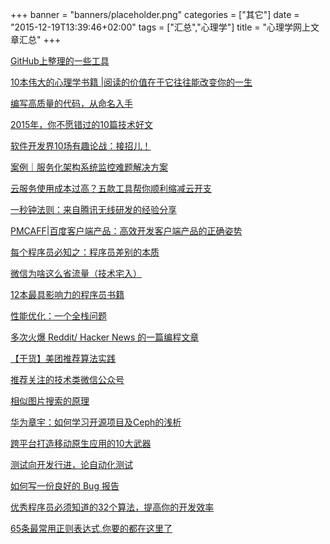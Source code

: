 +++
banner = "banners/placeholder.png"
categories = ["其它"]
date = "2015-12-19T13:39:46+02:00"
tags = ["汇总","心理学"]
title = "心理学网上文章汇总"
+++

[GitHub上整理的一些工具](https://mp.weixin.qq.com/s?__biz=MjM5MDI5MjAyMA==&mid=401350659&idx=2&sn=dee5a485c67a6c0af9f7e6c6b32530e8&scene=0&key=41ecb04b05111003c68c7b7faeb33b9da7c125940473b3093dc475808927b5e1614d1982b1ee351134028a43ee77f94d&ascene=0&uin=MTM0ODQyNTk1&devicetype=iMac+MacBookAir7%2C1+OSX+OSX+10.10.5+build(14F1021)&version=11020201&pass_ticket=OUgFBuA2yqcV7ExJVNrQtm5NukTejEXnNHTun2M8jg8%3D)

[10本伟大的心理学书籍 |阅读的价值在于它往往能改变你的一生](http://toutiao.com/a5351608352/?iid=2940383259&app=news_article&tt_from=weixin&utm_source=weixin&utm_medium=toutiao_ios&utm_campaign=client_share&wxshare_count=1)

[编写高质量的代码，从命名入手](https://mp.weixin.qq.com/s?__biz=MzA4MjEyNTA5Mw==&mid=210573078&idx=1&sn=51885aeeaa7552a4c23fe4f1506cb328&scene=4&srcid=0903JR3hCeD9etD0NzLPTq4d&key=41ecb04b05111003f93fe72f7f2f71c5f14047639eeaa53ed163f4a32223166f68df5b02b549c0de32d881cc18aec5f9&ascene=0&uin=MTM0ODQyNTk1&devicetype=iMac+MacBookAir7%2C1+OSX+OSX+10.10.5+build(14F1021)&version=11020201&pass_ticket=OUgFBuA2yqcV7ExJVNrQtm5NukTejEXnNHTun2M8jg8%3D)

[2015年，你不愿错过的10篇技术好文](https://mp.weixin.qq.com/s?__biz=MjM5MDE0Mjc4MA==&mid=402002243&idx=1&sn=5b0eee66674c197051f7c46e7cfb86d2&scene=0&key=41ecb04b051110037e57205051df40f14948cce9f0568b10306417f02ce8d51c5077b2610ee6d4f2fc299794073596a3&ascene=0&uin=MTM0ODQyNTk1&devicetype=iMac+MacBookAir7%2C1+OSX+OSX+10.10.5+build(14F1021)&version=11020201&pass_ticket=OUgFBuA2yqcV7ExJVNrQtm5NukTejEXnNHTun2M8jg8%3D)

[软件开发界10场有趣论战：接招儿！](https://mp.weixin.qq.com/s?__biz=MzA4NDIzNzMwMw==&mid=204262896&idx=1&sn=adc233d54e4a6b3887406e76597ac7b0&key=41ecb04b05111003e0117d0e7bef44a9926dfc26053cce0281677f3168432bdedadc06db5ab8ac76fa5a8d3f6b5d28cd&ascene=0&uin=MTM0ODQyNTk1&devicetype=iMac+MacBookAir7%2C1+OSX+OSX+10.10.5+build(14F1021)&version=11020201&pass_ticket=OUgFBuA2yqcV7ExJVNrQtm5NukTejEXnNHTun2M8jg8%3D)

[案例｜服务化架构系统监控难题解决方案](https://mp.weixin.qq.com/s?__biz=MjM5MDE0Mjc4MA==&mid=400374109&idx=1&sn=7f344cbbc8a7095371f425d0e423df54&scene=0&uin=MTM0ODQyNTk1&key=41ecb04b05111003dc0a7007af97cfd1b7cdd44205ad5191e0b60ec72bc04f879221e13807b71d19cf5b990f5cccb221&devicetype=iMac+MacBookAir7%2C1+OSX+OSX+10.10.5+build(14F1021)&version=11020201&lang=zh_CN&pass_ticket=OUgFBuA2yqcV7ExJVNrQtm5NukTejEXnNHTun2M8jg8%3D)

[云服务使用成本过高？五款工具帮你顺利缩减云开支](https://mp.weixin.qq.com/s?__biz=MjM5MDI5MjAyMA==&mid=206608895&idx=3&sn=0ae51062933c5e6b3eae17eb63fac891&key=41ecb04b05111003d561a717baa7a38837cd5496e9e0ee84a693ba107acd8757d948a9c6e2f24c11350095e112768ff9&ascene=0&uin=MTM0ODQyNTk1&devicetype=iMac+MacBookAir7%2C1+OSX+OSX+10.10.5+build(14F1021)&version=11020201&pass_ticket=OUgFBuA2yqcV7ExJVNrQtm5NukTejEXnNHTun2M8jg8%3D)

[一秒钟法则：来自腾讯无线研发的经验分享](http://www.infoq.com/cn/articles/1sec-rule-from-tencent?from=timeline&isappinstalled=0)

[PMCAFF|百度客户端产品：高效开发客户端产品的正确姿势](https://mp.weixin.qq.com/s?__biz=MjM5NDEwMjg2MA==&mid=213373026&idx=2&sn=3f361e44501c31f58049a45f5f0d10ae&scene=0&key=41ecb04b05111003750a3ccb5471ae1a1b2a577095be972d59a8698d6a500b3ed95e1577a6046efc4f327acd465be804&ascene=0&uin=MTM0ODQyNTk1&devicetype=iMac+MacBookAir7%2C1+OSX+OSX+10.10.5+build(14F1021)&version=11020201&pass_ticket=OUgFBuA2yqcV7ExJVNrQtm5NukTejEXnNHTun2M8jg8%3D)

[每个程序员必知之：程序员差别的本质](https://mp.weixin.qq.com/s?__biz=MzA4NDIzNzMwMw==&mid=400804383&idx=3&sn=0fd967d49465633d8c568c90b69018fb&scene=0&key=41ecb04b05111003b1c724852eca6b61aa74065a20f39c0a0cc764b546e472a5981fadf0be86082b91da067621ab20f3&ascene=0&uin=MTM0ODQyNTk1&devicetype=iMac+MacBookAir7%2C1+OSX+OSX+10.10.5+build(14F1021)&version=11020201&pass_ticket=OUgFBuA2yqcV7ExJVNrQtm5NukTejEXnNHTun2M8jg8%3D)

[微信为啥这么省流量（技术宅入）](https://mp.weixin.qq.com/s?__biz=MjM5ODYxMDA5OQ==&mid=400163013&idx=1&sn=911cf71925e2ba50d47955a713134acb&scene=0&key=41ecb04b05111003fb632a07ea30bbb4f43b5a7fe119e0bb7f50d8bfd29b30aaf87d79dc8ec6993dd73f1e9ae0a0c2a8&ascene=0&uin=MTM0ODQyNTk1&devicetype=iMac+MacBookAir7%2C1+OSX+OSX+10.10.5+build(14F1021)&version=11020201&pass_ticket=OUgFBuA2yqcV7ExJVNrQtm5NukTejEXnNHTun2M8jg8%3D)

[12本最具影响力的程序员书籍](https://mp.weixin.qq.com/s?__biz=MzA4NDIzNzMwMw==&mid=402528285&idx=2&sn=581abfc9ab8c4d3c82a18d28a9e2ffe6&scene=0&key=41ecb04b05111003180cf2fdfe6e42079c2b2a738653a66367a593874513b4203c87abfe6de3f975824505567ee0cabc&ascene=0&uin=MTM0ODQyNTk1&devicetype=iMac+MacBookAir7%2C1+OSX+OSX+10.10.5+build(14F1021)&version=11020201&pass_ticket=OUgFBuA2yqcV7ExJVNrQtm5NukTejEXnNHTun2M8jg8%3D)

[性能优化：一个全栈问题](https://mp.weixin.qq.com/s?__biz=MzAwNjMxNjQzNA==&mid=207920976&idx=1&sn=ff867ed62858990c4254213361a17fbf&key=41ecb04b051110031fb3b267348db4bbe7e96ee9ef24ef2eb0096b40d38a5f0180a83537bdfa82f0cb597c0d296c21ec&ascene=0&uin=MTM0ODQyNTk1&devicetype=iMac+MacBookAir7%2C1+OSX+OSX+10.10.5+build(14F1021)&version=11020201&pass_ticket=OUgFBuA2yqcV7ExJVNrQtm5NukTejEXnNHTun2M8jg8%3D)

[多次火爆 Reddit/ Hacker News 的一篇编程文章](https://mp.weixin.qq.com/s?__biz=MjM5OTM0MzIwMQ==&mid=210096445&idx=3&sn=bec9cb4e3276b1bab8a1e4b349ed4521&scene=0&key=41ecb04b0511100327276443fbfec33f2a45584c3b696794d8f39296f944293eb1151d6f8ec17c9a0fcb008a65ba7277&ascene=0&uin=MTM0ODQyNTk1&devicetype=iMac+MacBookAir7%2C1+OSX+OSX+10.10.5+build(14F1021)&version=11020201&pass_ticket=OUgFBuA2yqcV7ExJVNrQtm5NukTejEXnNHTun2M8jg8%3D)

[【干货】美团推荐算法实践](https://mp.weixin.qq.com/s?__biz=MjM5ODIzNDQ3Mw==&mid=202944919&idx=1&sn=98d617e318420b0bcf451d4c3def31ce&scene=2&key=41ecb04b0511100340e9eb0f4b152162315eb7fa7fac7d778c3778ee9a306d388c4f29dee59d425da1f2055463719e39&ascene=0&uin=MTM0ODQyNTk1&devicetype=iMac+MacBookAir7%2C1+OSX+OSX+10.10.5+build(14F1021)&version=11020201&pass_ticket=OUgFBuA2yqcV7ExJVNrQtm5NukTejEXnNHTun2M8jg8%3D)

[推荐关注的技术类微信公众号](https://mp.weixin.qq.com/s?__biz=MjM5MDI5MjAyMA==&mid=206412069&idx=1&sn=bda9f2fdf1e19fc98a401ab8f64cd041&scene=2&key=41ecb04b05111003c59f11a3fbd3e2bf71971f6f344d70d9b94646bf21cca9a650c079cf054b0baf2efb546890a5767d&ascene=0&uin=MTM0ODQyNTk1&devicetype=iMac+MacBookAir7%2C1+OSX+OSX+10.10.5+build(14F1021)&version=11020201&pass_ticket=OUgFBuA2yqcV7ExJVNrQtm5NukTejEXnNHTun2M8jg8%3D)

[相似图片搜索的原理](https://mp.weixin.qq.com/s?__biz=MjM5OTA1MDUyMA==&mid=206760823&idx=1&sn=67a77be4b7072ea4cd2b92cf950580a8&key=41ecb04b05111003bd213c5740ae0e834576c61444044db4b8af399779bf525e05e70242fdc0649176655a0648a920ec&ascene=0&uin=MTM0ODQyNTk1&devicetype=iMac+MacBookAir7%2C1+OSX+OSX+10.10.5+build(14F1021)&version=11020201&pass_ticket=OUgFBuA2yqcV7ExJVNrQtm5NukTejEXnNHTun2M8jg8%3D)

[华为章宇：如何学习开源项目及Ceph的浅析](https://mp.weixin.qq.com/s?__biz=MjM5MjAwODM4MA==&mid=200513209&idx=1&sn=254009905cd2b8e926bc3915a51c5a4b&key=41ecb04b0511100380bf6fd3d4adfecc95380f9a30cdd4afb10e06bdd6040235724b8057822ed9dc81a06bad8e4d8581&ascene=0&uin=MTM0ODQyNTk1&devicetype=iMac+MacBookAir7%2C1+OSX+OSX+10.10.5+build(14F1021)&version=11020201&pass_ticket=OUgFBuA2yqcV7ExJVNrQtm5NukTejEXnNHTun2M8jg8%3D)

[跨平台打造移动原生应用的10大武器](https://mp.weixin.qq.com/mp/appmsg/show?__biz=MjM5MjAwODM4MA==&appmsgid=10001232&itemidx=1&sign=91c03c16ed615dee60faf493e9fe2630&uin=MTM0ODQyNTk1&key=41ecb04b05111003017cb382726337678e64c6ea51d9fa4314fbbd6ca764c9b0988088a1eff1cf7aae06814c8e6e7c00&ascene=0&pass_ticket=OUgFBuA2yqcV7ExJVNrQtm5NukTejEXnNHTun2M8jg8%3D)

[测试向开发行进，论自动化测试](https://mp.weixin.qq.com/s?__biz=MjM5NjQ4MzI5MA==&mid=401835767&idx=1&sn=847a2ad195d312674fe6e67f4470736e&scene=0&key=41ecb04b051110039a199dcc6e6b4191c5d6253d111f59a6e4a65ce511aea812e3945b918d7060b5b2a86ddd7a9d42c7&ascene=0&uin=MTM0ODQyNTk1&devicetype=iMac+MacBookAir7%2C1+OSX+OSX+10.10.5+build(14F1021)&version=11020201&pass_ticket=OUgFBuA2yqcV7ExJVNrQtm5NukTejEXnNHTun2M8jg8%3D)

[如何写一份良好的 Bug 报告](https://mp.weixin.qq.com/s?__biz=MjM5MzA0OTkwMA==&mid=210478795&idx=2&sn=148b793fcad9f7e768e8cacc3cb1b1b3&key=41ecb04b05111003df50eee907932c9eef0c788cb2136b0b989103faa502c3f8cf743e1966d268e324a322824d7c0b05&ascene=0&uin=MTM0ODQyNTk1&devicetype=iMac+MacBookAir7%2C1+OSX+OSX+10.10.5+build(14F1021)&version=11020201&pass_ticket=OUgFBuA2yqcV7ExJVNrQtm5NukTejEXnNHTun2M8jg8%3D)

[优秀程序员必须知道的32个算法，提高你的开发效率](https://mp.weixin.qq.com/s?__biz=MjM5OTM0MzIwMQ==&mid=206186721&idx=3&sn=31bda96beee96e4c76818ed96a1ecb72&key=41ecb04b05111003ba2f8d7891131bd08d7f3ed272d34e799cd389003346d0136e187adac101a07b99f3476377aa2cfa&ascene=0&uin=MTM0ODQyNTk1&devicetype=iMac+MacBookAir7%2C1+OSX+OSX+10.10.5+build(14F1021)&version=11020201&pass_ticket=OUgFBuA2yqcV7ExJVNrQtm5NukTejEXnNHTun2M8jg8%3D)

[65条最常用正则表达式,你要的都在这里了](https://mp.weixin.qq.com/s?__biz=MzA4NDIzNzMwMw==&mid=402528285&idx=1&sn=7773986165d93dba38d832f74b39413e&scene=0&key=41ecb04b05111003cfaf23bd4cbb829511fad9acea02c0a26e206dda4e5966983ede8f7ae55c517c53a8c92b15ce8e1f&ascene=0&uin=MTM0ODQyNTk1&devicetype=iMac+MacBookAir7%2C1+OSX+OSX+10.10.5+build(14F1021)&version=11020201&pass_ticket=OUgFBuA2yqcV7ExJVNrQtm5NukTejEXnNHTun2M8jg8%3D)












